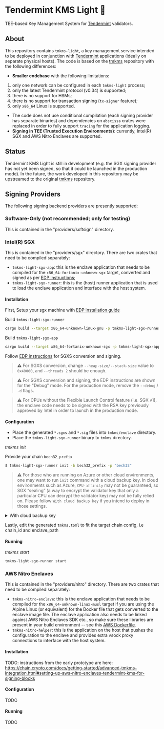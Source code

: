 # Tendermint KMS Light 🔐

TEE-based Key Management System for [Tendermint](http://github.com/tendermint/tendermint/) validators.

## About

This repository contains `tmkms-light`, a key management service intended to be deployed
in conjunction with [Tendermint](http://github.com/tendermint/tendermint/) applications (ideally on separate physical hosts).
The code is based on the [tmkms](https://github.com/iqlusioninc/tmkms) repository with the following differences:

- **Smaller codebase** with the following limitations:
1. only one network can be configured in each `tmkms-light` process;
2. only the latest Tendermint protocol (v0.34) is supported;
3. there is no support for HSMs;
4. there is no support for transaction signing (`tx-signer` feature);
5. only `x86_64` Linux is supported.

- The code does not use conditional compilation (each signing provider has separate binaries) and dependencies on `abscissa` crates were replaced in order to fully support `tracing` for the application logging.
- **Signing in TEE (Trusted Execution Environments)**: currently, Intel(R) SGX and AWS Nitro Enclaves are supported.

## Status

Tendermint KMS Light is still in development (e.g. the SGX signing provider has not
yet been signed, so that it could be launched in the production mode).
In the future, the work developed in this repository may be upstreamed 
to the original [tmkms](https://github.com/iqlusioninc/tmkms) repository.

## Signing Providers

The following signing backend providers are presently supported:

### Software-Only (not recommended; only for testing)

This is contained in the "providers/softsign" directory.

### Intel(R) SGX
This is contained in the "providers/sgx" directory.
There are two crates that need to be compiled separately:
* `tmkms-light-sgx-app`: this is the enclave application that needs to be compiled for the `x86_64-fortanix-unknown-sgx` target, converted and signed as per [EDP instructions](https://edp.fortanix.com/docs/tasks/deployment/);
* `tmkms-light-sgx-runner`: this is the (host) runner application that is used to load the enclave application
and interface with the host system.

#### Installation

First, Setup your sgx machine with [EDP Installation guide](https://edp.fortanix.com/docs/installation/guide/)

Build `tmkms-light-sgx-runner`
```bash
cargo build --target x86_64-unknown-linux-gnu -p tmkms-light-sgx-runner --release
```
Build `tmkms-light-sgx-app`
```bash
cargo build --target x86_64-fortanix-unknown-sgx -p tmkms-light-sgx-app --release
```

Follow [EDP instructions](https://edp.fortanix.com/docs/tasks/deployment/) for SGXS conversion and signing.
> :warning: For SGXS conversion, change `--heap-size/--stack-size` value to `0x40000`, and `--threads 2` should be enough.

> :warning: For SGXS conversion and signing, the EDP instructions are shown for the "Debug" mode. For the production mode, remove the `--debug` / `-d` flags.
  
> :warning: For CPUs without the Flexible Launch Control feature (i.e. SGX v1), the enclave code needs to be signed with the RSA key previously approved by Intel in order to launch in the production mode.

#### Configuration

- Place the generated `*.sgxs` and `*.sig` files into `tmkms/enclave` directory.
- Place the `tmkms-light-sgx-runner` binary to `tmkms` directory.

*tmkms init*

Provide your chain `bech32_prefix`
```bash
$ tmkms-light-sgx-runner init -b bech32_prefix -p "bech32"
```

> :warning: For those who are running on Azure or other cloud environments, one may want to run `init` command with a cloud backup key.
> In cloud environments such as Azure, `CPU-affinity` may not be guaranteed, so SGX “sealing” (a way to encrypt the validator key that only a particular CPU can decrypt the validator key) may not be fully relied on. Please follow `With cloud backup key` if you intend to deploy in those settings.

<details>
  <summary>With cloud backup key</summary>

TODO: these instructions are to be enhanced later on.
One may provide flag `-e backup_key_path` which is to encrypt and decrypt `consensus-key.backup` in directory specified in `-k backup_data_path`. Before `init`, you will need to run `tmkms-light-sgx-runner cloud-wrap -s wrap_key_path -d`

### Recover
```bash
$ tmkms-light-sgx-runner recover -b bech32_prefix -p "bech32" -e backup_key_path -k backup_data_path -r
```
Or follow the example python script to run [recover](script/tmkms-sgx/recover.py)
</details>

Lastly, edit the generated `tmkms.toml` to fit the target chain config, i.e chain_id and enclave_path
#### Running

*tmkms start*

```bash
tmkms-light-sgx-runner start
```
### AWS Nitro Enclaves
This is contained in the "providers/nitro" directory.
There are two crates that need to be compiled separately:
* `tmkms-nitro-enclave`: this is the enclave application that needs to be compiled for the `x86_64-unknown-linux-musl` target if you are using the Alpine Linux (or equivalent) for the Docker file that gets converted to the enclave image file. The enclave application also needs to be linked against AWS Nitro Enclaves SDK etc., so make sure these libraries are present in your build environment -- see this [AWS Dockerfile](https://github.com/aws/aws-nitro-enclaves-acm/blob/main/env/enclave/Dockerfile).
* `tmkms-nitro-helper`: this is the application on the host that pushes the configuration to the enclave and provides extra vsock proxy connections to interface with the host system.
#### Installation
TODO: instructions from the early prototype are here: https://chain.crypto.com/docs/getting-started/advanced-tmkms-integration.html#setting-up-aws-nitro-enclaves-tendermint-kms-for-signing-blocks
#### Configuration
TODO
#### Running
TODO
